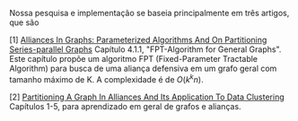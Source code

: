 Nossa pesquisa e implementação se baseia principalmente em três artigos, que são

\[1] [Alliances In Graphs: Parameterized Algorithms And On Partitioning Series-parallel Graphs](https://stars.library.ucf.edu/cgi/viewcontent.cgi?article=4995&context=etd) 
	Capítulo 4.1.1, "FPT-Algorithm for General Graphs". Este capítulo propõe um algoritmo FPT (Fixed-Parameter Tractable Algorithm) para busca de uma aliança defensiva em um grafo geral com tamanho máximo de K. A complexidade é de $O(k^kn)$.

\[2] [Partitioning A Graph In Alliances And Its Application To Data Clustering](https://stars.library.ucf.edu/cgi/viewcontent.cgi?article=1191&context=etd)
	 Capítulos 1-5, para aprendizado em geral de grafos e alianças.